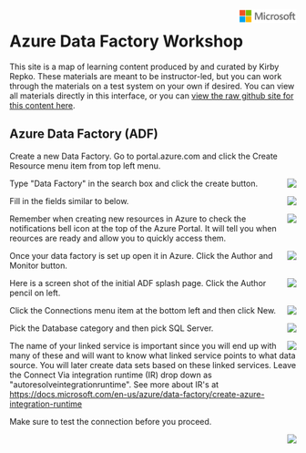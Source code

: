 <img style="float: right;" src="./graphics/solutions-microsoft-logo-small.png">

# Azure Data Factory Workshop

This site is a map of learning content produced by and curated by Kirby Repko. These materials are meant to be instructor-led, but you can work through the materials on a test system on your own if desired. You can view all materials directly in this interface, or you can [view the raw github site for this content here](https://github.com/krepko7/Azure-Data-Factory). 

## Azure Data Factory (ADF)

Create a new Data Factory.  Go to portal.azure.com and click the Create Resource menu item from top left menu.

<img style="float: right;" src="../graphics/createresource.png">

Type "Data Factory" in the search box and click the create button.

<img style="float: right;" src="../graphics/DataFactory.png">

Fill in the fields similar to below.

<img style="float: right;" src="../graphics/createadf.png">

Remember when creating new resources in Azure to check the notifications bell icon at the top of the Azure Portal. It will tell you when reources are ready and allow you to quickly access them. 

<img style="float: right;" src="../graphics/notificationbell.png">

Once your data factory is set up open it in Azure. Click the Author and Monitor button.

<img style="float: right;" src="../graphics/adfauthor.png">

Here is a screen shot of the initial ADF splash page. Click the Author pencil on left.

<img style="float: right;" src="../graphics/adfsplash.png">

Click the Connections menu item at the bottom left and then click New.

<img style="float: right;" src="../graphics/adfconnections.png">

Pick the Database category and then pick SQL Server.

<img style="float: right;" src="../graphics/adflinkedservicesql.png">

The name of your linked service is important since you will end up with many of these and will want to know what linked service points to what data source.
You will later create data sets based on these linked services. 
Leave the Connect Via integration runtime (IR) drop down as "autoresolveintegrationruntime".  See more about IR's at https://docs.microsoft.com/en-us/azure/data-factory/create-azure-integration-runtime

Make sure to test the connection before you proceed.

<img style="float: right;" src="../graphics/adfsqllinkedservice.png">

